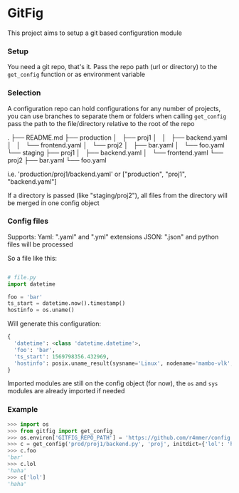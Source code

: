 # GitFig

This project aims to setup a git based configuration module

### Setup

You need a git repo, that's it.
Pass the repo path (url or directory) to the `get_config` function or as environment variable

### Selection

A configuration repo can hold configurations for any number of projects, you can use branches to separate them or folders
when calling `get_config` pass the path to the file/directory relative to the root of the repo

.
├── README.md
├── production
│   ├── proj1
│   │   ├── backend.yaml
│   │   └── frontend.yaml
│   └── proj2
│       ├── bar.yaml
│       └── foo.yaml
└── staging
    ├── proj1
    │   ├── backend.yaml
    │   └── frontend.yaml
    └── proj2
        ├── bar.yaml
        └── foo.yaml

i.e. 'production/proj1/backend.yaml' or ["production", "proj1", "backend.yaml"]

If a directory is passed (like "staging/proj2"), all files from the directory will be merged in one config object

### Config files

Supports:
Yaml: ".yaml" and ".yml" extensions
JSON: ".json"
and python files will be processed

So a file like this:
```python

# file.py
import datetime

foo = 'bar'
ts_start = datetime.now().timestamp()
hostinfo = os.uname()
```

Will generate this configuration:
```python
{
  'datetime': <class 'datetime.datetime'>,
  'foo': 'bar',
  'ts_start': 1569798356.432969,
  'hostinfo': posix.uname_result(sysname='Linux', nodename='mambo-vlk', release='4.15.0-64-generic', version='#73-Ubuntu SMP Thu Sep 12 13:16:13 UTC 2019', machine='x86_64')
}
```

Imported modules are still on the config object (for now), the `os` and `sys` modules are already imported if needed


### Example

```python
>>> import os
>>> from gitfig import get_config
>>> os.environ['GITFIG_REPO_PATH'] = 'https://github.com/r4mmer/config.git'
>>> c = get_config('prod/proj1/backend.py', 'proj', initdict={'lol': 'haha'})
>>> c.foo
'bar'
>>> c.lol
'haha'
>>> c['lol']
'haha'
```
